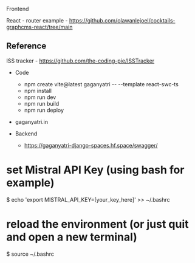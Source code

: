Frontend


React - router example - https://github.com/olawanlejoel/cocktails-graphcms-react/tree/main

## Reference

ISS tracker - https://github.com/the-coding-pie/ISSTracker


- Code
  - npm create vite@latest gaganyatri -- --template react-swc-ts
  - npm install
  - npm run dev
  - npm run build
  - npm run deploy

- gaganyatri.in
- Backend
  - https://gaganyatri-django-spaces.hf.space/swagger/


# set Mistral API Key (using bash for example)
$ echo 'export MISTRAL_API_KEY=[your_key_here]' >> ~/.bashrc

# reload the environment (or just quit and open a new terminal)
$ source ~/.bashrc